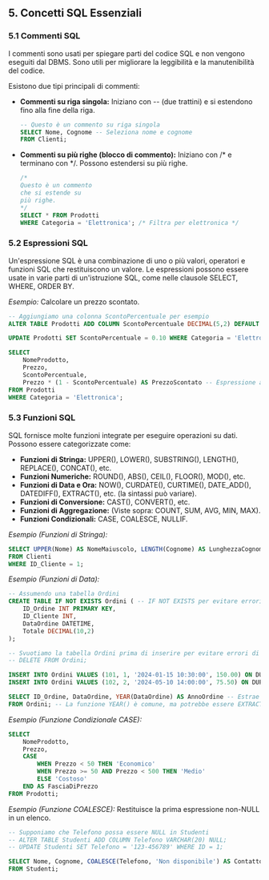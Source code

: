 ## **5. Concetti SQL Essenziali**

### **5.1 Commenti SQL**

I commenti sono usati per spiegare parti del codice SQL e non vengono eseguiti dal DBMS. Sono utili per migliorare la leggibilità e la manutenibilità del codice.

Esistono due tipi principali di commenti:

- **Commenti su riga singola:** Iniziano con -- (due trattini) e si estendono fino alla fine della riga.  
  ```sql
  -- Questo è un commento su riga singola  
  SELECT Nome, Cognome -- Seleziona nome e cognome  
  FROM Clienti;
  ```

- **Commenti su più righe (blocco di commento):** Iniziano con /* e terminano con */. Possono estendersi su più righe.  
  ```sql
  /*  
  Questo è un commento  
  che si estende su  
  più righe.  
  */  
  SELECT * FROM Prodotti  
  WHERE Categoria = 'Elettronica'; /* Filtra per elettronica */
  ```

### **5.2 Espressioni SQL**

Un'espressione SQL è una combinazione di uno o più valori, operatori e funzioni SQL che restituiscono un valore. Le espressioni possono essere usate in varie parti di un'istruzione SQL, come nelle clausole SELECT, WHERE, ORDER BY.

*Esempio:* Calcolare un prezzo scontato.

```sql
-- Aggiungiamo una colonna ScontoPercentuale per esempio  
ALTER TABLE Prodotti ADD COLUMN ScontoPercentuale DECIMAL(5,2) DEFAULT 0.00;  

UPDATE Prodotti SET ScontoPercentuale = 0.10 WHERE Categoria = 'Elettronica'; -- Sconto del 10%  

SELECT  
    NomeProdotto,  
    Prezzo,  
    ScontoPercentuale,  
    Prezzo * (1 - ScontoPercentuale) AS PrezzoScontato -- Espressione aritmetica  
FROM Prodotti  
WHERE Categoria = 'Elettronica';
```

### **5.3 Funzioni SQL**

SQL fornisce molte funzioni integrate per eseguire operazioni su dati. Possono essere categorizzate come:

- **Funzioni di Stringa:** UPPER(), LOWER(), SUBSTRING(), LENGTH(), REPLACE(), CONCAT(), etc.
- **Funzioni Numeriche:** ROUND(), ABS(), CEIL(), FLOOR(), MOD(), etc.
- **Funzioni di Data e Ora:** NOW(), CURDATE(), CURTIME(), DATE_ADD(), DATEDIFF(), EXTRACT(), etc. (la sintassi può variare).
- **Funzioni di Conversione:** CAST(), CONVERT(), etc.
- **Funzioni di Aggregazione:** (Viste sopra: COUNT, SUM, AVG, MIN, MAX).
- **Funzioni Condizionali:** CASE, COALESCE, NULLIF.

*Esempio (Funzioni di Stringa):*

```sql
SELECT UPPER(Nome) AS NomeMaiuscolo, LENGTH(Cognome) AS LunghezzaCognome  
FROM Clienti  
WHERE ID_Cliente = 1;
```

*Esempio (Funzioni di Data):*

```sql
-- Assumendo una tabella Ordini  
CREATE TABLE IF NOT EXISTS Ordini ( -- IF NOT EXISTS per evitare errori se già esiste  
    ID_Ordine INT PRIMARY KEY,  
    ID_Cliente INT,  
    DataOrdine DATETIME,  
    Totale DECIMAL(10,2)  
);  

-- Svuotiamo la tabella Ordini prima di inserire per evitare errori di PK duplicata negli esempi  
-- DELETE FROM Ordini;  

INSERT INTO Ordini VALUES (101, 1, '2024-01-15 10:30:00', 150.00) ON DUPLICATE KEY UPDATE Totale = 150.00; -- Sintassi MySQL per upsert  
INSERT INTO Ordini VALUES (102, 2, '2024-05-10 14:00:00', 75.50) ON DUPLICATE KEY UPDATE Totale = 75.50;  

SELECT ID_Ordine, DataOrdine, YEAR(DataOrdine) AS AnnoOrdine -- Estrae l'anno  
FROM Ordini; -- La funzione YEAR() è comune, ma potrebbe essere EXTRACT(YEAR FROM DataOrdine) in alcuni DBMS
```

*Esempio (Funzione Condizionale CASE):*

```sql
SELECT  
    NomeProdotto,  
    Prezzo,  
    CASE  
        WHEN Prezzo < 50 THEN 'Economico'  
        WHEN Prezzo >= 50 AND Prezzo < 500 THEN 'Medio'  
        ELSE 'Costoso'  
    END AS FasciaDiPrezzo  
FROM Prodotti;
```

*Esempio (Funzione COALESCE):* Restituisce la prima espressione non-NULL in un elenco.

```sql
-- Supponiamo che Telefono possa essere NULL in Studenti  
-- ALTER TABLE Studenti ADD COLUMN Telefono VARCHAR(20) NULL;  
-- UPDATE Studenti SET Telefono = '123-456789' WHERE ID = 1;  

SELECT Nome, Cognome, COALESCE(Telefono, 'Non disponibile') AS ContattoTelefonico  
FROM Studenti;
```